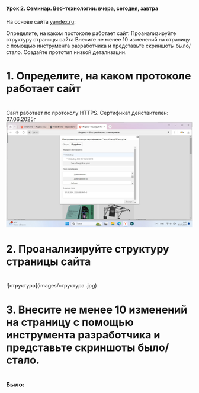 #### Урок 2. Семинар. Веб-технологии: вчера, сегодня, завтра
####
На основе сайта [yandex.ru]():

Определите, на каком протоколе работает сайт.
Проанализируйте структуру страницы сайта
Внесите не менее 10 изменений на страницу с помощью инструмента разработчика и представьте скриншоты было/стало.
Создайте прототип низкой детализации.

# 1. Определите, на каком протоколе работает сайт
#

 Сайт работает по протоколу HTTPS. Сертификат действителен: 07.06.2025г
 ![лицензия](images\лицензия.jpg)

# 2. Проанализируйте структуру страницы сайта
# 

 ![структура](images/cтруктура .jpg)

# 3. Внесите не менее 10 изменений на страницу с помощью инструмента разработчика и представьте скриншоты было/стало.
#
### Было:







[def]: images/cтруктура.jpg